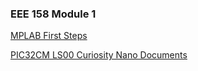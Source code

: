 ### EEE 158 Module 1

[MPLAB First Steps](<MPLAB First Steps\MPLAB_First_Steps.md>)

[PIC32CM LS00 Curiosity Nano Documents](<PIC32CM LS00 Curiosity Nano Documentation\PIC32_nano_docs.md>)